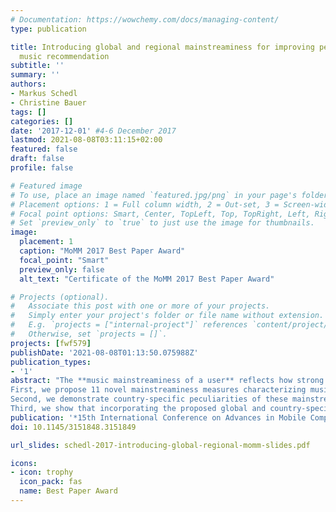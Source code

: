 ```yaml
---
# Documentation: https://wowchemy.com/docs/managing-content/
type: publication

title: Introducing global and regional mainstreaminess for improving personalized
  music recommendation
subtitle: ''
summary: ''
authors:
- Markus Schedl
- Christine Bauer
tags: []
categories: []
date: '2017-12-01' #4-6 December 2017
lastmod: 2021-08-08T03:11:15+02:00
featured: false
draft: false
profile: false

# Featured image
# To use, place an image named `featured.jpg/png` in your page's folder.
# Placement options: 1 = Full column width, 2 = Out-set, 3 = Screen-width
# Focal point options: Smart, Center, TopLeft, Top, TopRight, Left, Right, BottomLeft, Bottom, BottomRight
# Set `preview_only` to `true` to just use the image for thumbnails.
image:
  placement: 1
  caption: "MoMM 2017 Best Paper Award"
  focal_point: "Smart"
  preview_only: false
  alt_text: "Certificate of the MoMM 2017 Best Paper Award"

# Projects (optional).
#   Associate this post with one or more of your projects.
#   Simply enter your project's folder or file name without extension.
#   E.g. `projects = ["internal-project"]` references `content/project/deep-learning/index.md`.
#   Otherwise, set `projects = []`.
projects: [fwf579]
publishDate: '2021-08-08T01:13:50.075988Z'
publication_types:
- '1'
abstract: "The **music mainstreaminess of a user** reflects how strong a user's listening preferences correspond to those of the larger population. Considering that music mainstream may be defined from different perspectives and on various levels, e.g., geographical (charts of a country), genre (''Indie charts''), or distribution channel (radio charts vs. download charts), we study how the user's music mainstreaminess influences the quality of music recommendations. The paper's contribution is three-fold.First, we propose 11 novel mainstreaminess measures characterizing music listeners, considering both a global and a country-specific basis. To this end, we model **preference profiles** (as a vector over artists) for users, countries, and globally, incorporating artist frequency, listener frequency, and a newly proposed TF-IDF-inspired weighting function, which we call artist frequency--inverse listener frequency (AF-ILF). The resulting preference profile for each user *u* is then related to the respective country-specific and global preference profile using fraction-based approaches, symmetrized Kullback-Leibler divergence, and Kendall's τ rank correlation, in order to quantify *u*'s mainstreaminess.Second, we demonstrate country-specific peculiarities of these mainstreaminess definitions.Third, we show that incorporating the proposed global and country-specific mainstreaminess measures into the music recommendation process can notably improve accuracy of rating prediction."
publication: '*15th International Conference on Advances in Mobile Computing & Multimedia*'
doi: 10.1145/3151848.3151849

url_slides: schedl-2017-introducing-global-regional-momm-slides.pdf

icons:
- icon: trophy
  icon_pack: fas
  name: Best Paper Award
---
```

